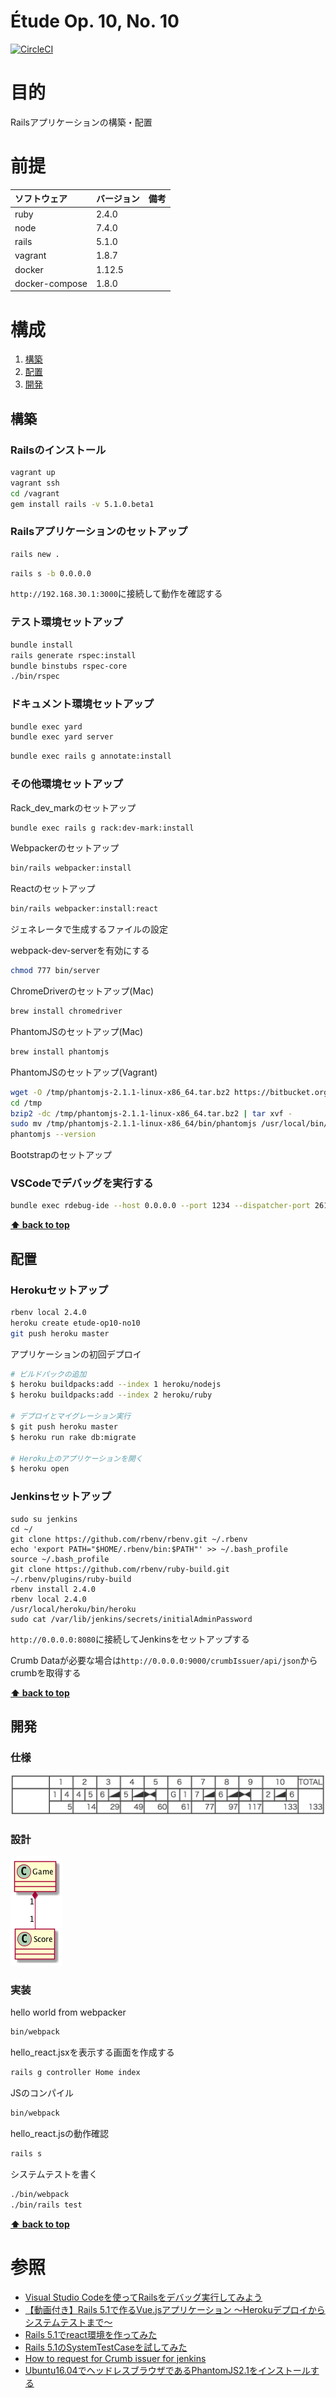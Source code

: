 Étude Op. 10, No. 10
===================

[![CircleCI](https://circleci.com/gh/k2works/etude_op10_no10.svg?style=svg)](https://circleci.com/gh/k2works/etude_op10_no10)

# 目的 #
Railsアプリケーションの構築・配置

# 前提 #
| ソフトウェア   | バージョン   | 備考        |
|:---------------|:-------------|:------------|
| ruby           |2.4.0    |             |
| node           |7.4.0    |             |
| rails          |5.1.0    |             |
| vagrant        |1.8.7    |             |
| docker         |1.12.5   |             |
| docker-compose |1.8.0    |             |

# 構成 #
1. [構築](#構築)
1. [配置](#配置)
1. [開発](#開発)

## 構築
### Railsのインストール
```bash
vagrant up
vagrant ssh
cd /vagrant
gem install rails -v 5.1.0.beta1
```

### Railsアプリケーションのセットアップ
```bash
rails new .
```

```bash
rails s -b 0.0.0.0
```
`http://192.168.30.1:3000`に接続して動作を確認する

### テスト環境セットアップ
```bash
bundle install
rails generate rspec:install
bundle binstubs rspec-core
./bin/rspec
```

### ドキュメント環境セットアップ
```bash
bundle exec yard
bundle exec yard server
```

```bash
bundle exec rails g annotate:install
```

### その他環境セットアップ

Rack_dev_markのセットアップ
```bash
bundle exec rails g rack:dev-mark:install
```

Webpackerのセットアップ
```bash
bin/rails webpacker:install
```

Reactのセットアップ
```bash
bin/rails webpacker:install:react
```

ジェネレータで生成するファイルの設定

webpack-dev-serverを有効にする
```bash
chmod 777 bin/server
```
ChromeDriverのセットアップ(Mac)
```bash
brew install chromedriver
```

PhantomJSのセットアップ(Mac)
```bash
brew install phantomjs
```
PhantomJSのセットアップ(Vagrant)
```bash
wget -O /tmp/phantomjs-2.1.1-linux-x86_64.tar.bz2 https://bitbucket.org/ariya/phantomjs/downloads/phantomjs-2.1.1-linux-x86_64.tar.bz2
cd /tmp
bzip2 -dc /tmp/phantomjs-2.1.1-linux-x86_64.tar.bz2 | tar xvf -
sudo mv /tmp/phantomjs-2.1.1-linux-x86_64/bin/phantomjs /usr/local/bin/
phantomjs --version
```

Bootstrapのセットアップ

### VSCodeでデバッグを実行する
```bash
bundle exec rdebug-ide --host 0.0.0.0 --port 1234 --dispatcher-port 26162 -- bin/rails s -b 0.0.0.0
```
**[⬆ back to top](#構成)**

## 配置
### Herokuセットアップ
```bash
rbenv local 2.4.0
heroku create etude-op10-no10
git push heroku master
```

アプリケーションの初回デプロイ
```bash
# ビルドパックの追加
$ heroku buildpacks:add --index 1 heroku/nodejs
$ heroku buildpacks:add --index 2 heroku/ruby

# デプロイとマイグレーション実行
$ git push heroku master
$ heroku run rake db:migrate

# Heroku上のアプリケーションを開く
$ heroku open
```

### Jenkinsセットアップ
```
sudo su jenkins
cd ~/
git clone https://github.com/rbenv/rbenv.git ~/.rbenv
echo 'export PATH="$HOME/.rbenv/bin:$PATH"' >> ~/.bash_profile
source ~/.bash_profile
git clone https://github.com/rbenv/ruby-build.git ~/.rbenv/plugins/ruby-build
rbenv install 2.4.0
rbenv local 2.4.0
/usr/local/heroku/bin/heroku
sudo cat /var/lib/jenkins/secrets/initialAdminPassword
```
`http://0.0.0.0:8080`に接続してJenkinsをセットアップする

Crumb Dataが必要な場合は`http://0.0.0.0:9000/crumbIssuer/api/json`からcrumbを取得する

**[⬆ back to top](#構成)**

## 開発
### 仕様
![](./images/score.png)

### 設計
![](./images/sketch.png)

### 実装
hello world from webpacker
```bash
bin/webpack
```

hello_react.jsxを表示する画面を作成する
```bash
rails g controller Home index
```
JSのコンパイル
```bash
bin/webpack
```
hello_react.jsの動作確認
```bash
rails s
```

システムテストを書く
```bash
./bin/webpack
./bin/rails test
```
**[⬆ back to top](#構成)**

# 参照 #
+ [Visual Studio Codeを使ってRailsをデバッグ実行してみよう](http://qiita.com/chimame/items/56e48ab3145312ff1786)
+ [【動画付き】Rails 5.1で作るVue.jsアプリケーション ～Herokuデプロイからシステムテストまで～](http://qiita.com/jnchito/items/30ab14ebf29b945559f6)
+ [Rails 5.1でreact環境を作ってみた](http://qiita.com/kikunantoka/items/54f1859496003b1b1aff)
+ [Rails 5.1のSystemTestCaseを試してみた](http://qiita.com/jnchito/items/4d01f2faa1deee36bd27)
+ [How to request for Crumb issuer for jenkins](http://stackoverflow.com/questions/16738441/how-to-request-for-crumb-issuer-for-jenkins)
+ [Ubuntu16.04でヘッドレスブラウザであるPhantomJS2.1をインストールする](http://qiita.com/gano/items/9f4179a2f2f47f440e6a)